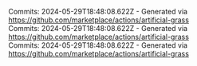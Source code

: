 Commits: 2024-05-29T18:48:08.622Z - Generated via https://github.com/marketplace/actions/artificial-grass
<br>
Commits: 2024-05-29T18:48:08.622Z - Generated via https://github.com/marketplace/actions/artificial-grass
<br>
Commits: 2024-05-29T18:48:08.622Z - Generated via https://github.com/marketplace/actions/artificial-grass
<br>
